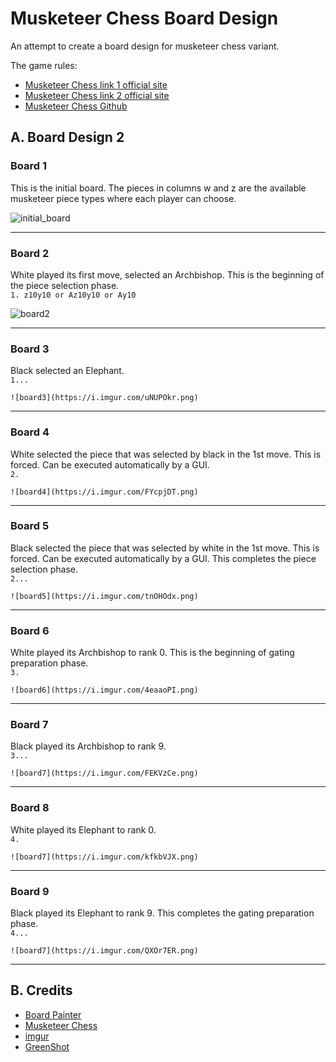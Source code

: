 # Musketeer Chess Board Design
An attempt to create a board design for musketeer chess variant.

The game rules:  
* [Musketeer Chess link 1 official site](https://musketeerchess.net/games/musketeer/rules/rules-short.php)
* [Musketeer Chess link 2 official site](https://musketeerchess.net/site/game-rules/)
* [Musketeer Chess Github](https://github.com/fsmosca/musketeer-chess#j-example-game)

## A. Board Design 2

### Board 1
This is the initial board. The pieces in columns w and z are the available musketeer piece types where each player can choose.

![initial_board](https://i.imgur.com/gDCGOpd.png)

***

### Board 2
White played its first move, selected an Archbishop. This is the beginning of the piece selection phase.   
`1. z10y10 or Az10y10 or Ay10`

![board2](https://i.imgur.com/DJpPBIq.png)

***

### Board 3
Black selected an Elephant.  
`1... `

`![board3](https://i.imgur.com/uNUPOkr.png)`

***

### Board 4
White selected the piece that was selected by black in the 1st move. This is forced. Can be executed automatically by a GUI.  
`2. `

`![board4](https://i.imgur.com/FYcpjDT.png)`

***

### Board 5
Black selected the piece that was selected by white in the 1st move. This is forced. Can be executed automatically by a GUI. This completes the piece selection phase.  
`2... `

`![board5](https://i.imgur.com/tnOHOdx.png)`

***

### Board 6
White played its Archbishop to rank 0. This is the beginning of gating preparation phase.  
`3. `

`![board6](https://i.imgur.com/4eaaoPI.png)`

***

### Board 7
Black played its Archbishop to rank 9.  
`3... `

`![board7](https://i.imgur.com/FEKVzCe.png)`

***

### Board 8
White played its Elephant to rank 0.  
`4. `

`![board7](https://i.imgur.com/kfkbVJX.png)`

***

### Board 9
Black played its Elephant to rank 9. This completes the gating preparation phase.  
`4... `

`![board7](https://i.imgur.com/QXOr7ER.png)`

***

## B. Credits
* [Board Painter](https://github.com/jcfrog/board-painter)
* [Musketeer Chess](https://musketeerchess.net/tools/boardpainter/index.php)
* [imgur](https://imgur.com/)
* [GreenShot](https://getgreenshot.org/help/)
